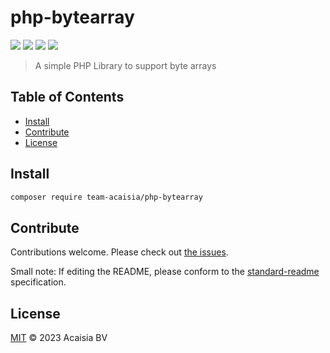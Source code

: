 # php-bytearray

[![](https://img.shields.io/badge/made%20by-Acaisia-blue.svg?style=flat-square)](https://acaisia.com)
[![](https://img.shields.io/badge/readme%20style-standard-brightgreen.svg?style=flat-square)](https://github.com/RichardLitt/standard-readme)
[![](https://github.com/team-acaisia/php-bytearray/actions/workflows/test.yml/badge.svg)](https://github.com/team-acaisia/php-bytearray/actions/workflows/test.yml)
[![](https://codecov.io/gh/team-acaisia/php-bytearray/branch/master/graph/badge.svg)](https://codecov.io/gh/team-acaisia/php-bytearray)

> A simple PHP Library to support byte arrays

## Table of Contents

- [Install](#install)
- [Contribute](#contribute)
- [License](#license)

## Install

```sh
composer require team-acaisia/php-bytearray
```

## Contribute

Contributions welcome. Please check out [the issues](https://github.com/team-acaisia/php-bytearray/issues).

Small note: If editing the README, please conform to the [standard-readme](https://github.com/RichardLitt/standard-readme) specification.

## License

[MIT](LICENSE) © 2023 Acaisia BV
